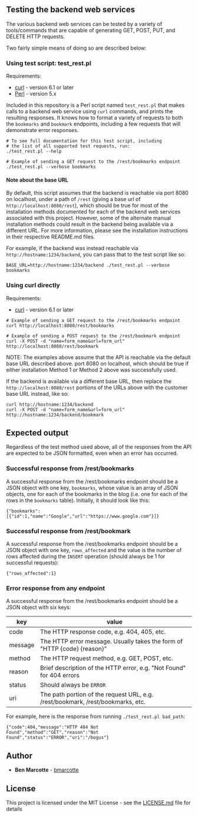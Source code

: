 ## Testing the backend web services

The various backend web services can be tested by a variety of tools/commands that are capable of generating GET, POST,
PUT, and DELETE HTTP requests.

Two fairly simple means of doing so are described below:

### Using test script: test_rest.pl
Requirements:
* [curl](https://curl.haxx.se/download.html) - version 6.1 or later
* [Perl](https://www.perl.org/get.html) - version 5.x

Included in this repository is a Perl script named `test_rest.pl` that makes calls to a backend web service using `curl`
commands, and prints the resulting responses.  It knows how to format a variety of requests to both the `bookmarks` and
`bookmark` endpoints, including a few requests that will demonstrate error responses.

```
# To see full documentation for this test script, including
# the list of all supported test requests, run:
./test_rest.pl --help

# Example of sending a GET request to the /rest/bookmarks endpoint
./test_rest.pl --verbose bookmarks
```

#### Note about the base URL
By default, this script assumes that the backend is reachable via port 8080 on localhost, under a path of `/rest`
(giving a base url of `http://localhost:8080/rest`), which should be true for most of the installation methods
documented for each of the backend web services associated with this project.  However, some of the alternate manual
installation methods could result in the backend being available via a different URL.  For more information, please see
the installation instructions in their respective README.md files.

For example, if the backend was instead reachable via `http://hostname:1234/backend`, you can pass that to the test
script like so:
```
BASE_URL=http://hostname:1234/backend ./test_rest.pl --verbose bookmarks
```

### Using curl directly
Requirements:
* [curl](https://curl.haxx.se/download.html) - version 6.1 or later

```
# Example of sending a GET request to the /rest/bookmarks endpoint
curl http://localhost:8080/rest/bookmarks

# Example of sending a POST request to the /rest/bookmark endpoint
curl -X POST -d "name=form_name&url=form_url" http://localhost:8080/rest/bookmark
```

NOTE: The examples above assume that the API is reachable via the default base URL described above.
port 8080 on localhost, which should be true if either installation Method 1 or Method 2 above was successfully used.

If the backend is available via a different base URL, then replace the `http://localhost:8080/rest` portions of the URLs
above with the customer base URL instead, like so:

```
curl http://hostname:1234/backend
curl -X POST -d "name=form_name&url=form_url" http://hostname:1234/backend/bookmark
```

## Expected output
Regardless of the test method used above, all of the responses from the API are expected to be JSON formatted, even when
an error has occurred.

### Successful response from /rest/bookmarks
A successful response from the /rest/bookmarks endpoint should be a JSON object with one key, `bookmarks`, whose value
is an array of JSON objects, one for each of the bookmarks in the blog (i.e. one for each of the rows in the `bookmarks`
table).  Initially, it should look like this:
```
{"bookmarks":[{"id":1,"name":"Google","url":"https://www.google.com"}]}
```

### Successful response from /rest/bookmark
A successful response from the /rest/bookmarks endpoint should be a JSON object with one key, `rows_affected` and the
value is the number of rows affected during the `INSERT` operation (should always be 1 for successful requests):
```
{"rows_affected":1}
```

### Error response from any endpoint
A successful response from the /rest/bookmarks endpoint should be a JSON object with six keys:

key     | value
--------| -------------
code    | The HTTP response code, e.g. 404, 405, etc.
message | The HTTP error message. Usually takes the form of "HTTP {code} {reason}"
method  | The HTTP request method, e.g. GET, POST, etc.
reason  | Brief description of the HTTP error, e.g. "Not Found" for 404 errors
status  | Should always be `ERROR`
uri     | The path portion of the request URL, e.g. /rest/bookmark, /rest/bookmarks, etc.

For example, here is the response from running `./test_rest.pl bad_path`:
```
{"code":404,"message":"HTTP 404 Not Found","method":"GET","reason":"Not Found","status":"ERROR","uri":"/bogus"}
```

## Author

* **Ben Marcotte** - [bmarcotte](https://github.com/bmarcotte)

## License

This project is licensed under the MIT License - see the [LICENSE.md](LICENSE.md) file for details
